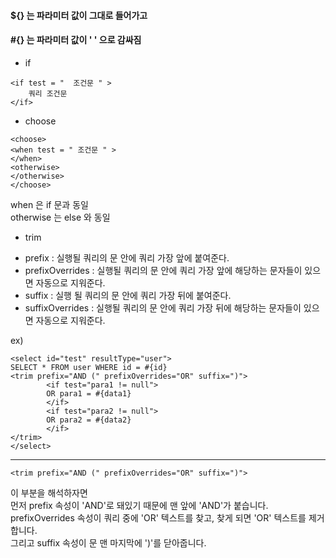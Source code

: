 

#### ${} 는 파라미터 값이 그대로 들어가고
#### #{} 는 파라미터 값이 ' ' 으로 감싸짐

* if 

```
<if test = "  조건문 " >
	쿼리 조건문
</if>
```


* choose  
```
<choose>
<when test = " 조건문 " >
</when>
<otherwise>
</otherwise>
</choose>
```
when 은 if 문과 동일    
otherwise 는 else 와 동일   


* trim 

+ prefix : 실행될 쿼리의 <trim> 문 안에 쿼리 가장 앞에 붙여준다.
+ prefixOverrides : 실행될 쿼리의 <trim> 문 안에 쿼리 가장 앞에 해당하는 문자들이 있으면 자동으로 지워준다.
+ suffix : 실행 될 쿼리의 <trim> 문 안에 쿼리 가장 뒤에 붙여준다.
+ suffixOverrides : 실행될 쿼리의 <trim> 문 안에 쿼리 가장 뒤에 해당하는 문자들이 있으면 자동으로 지워준다.

ex) 
```
<select id="test" resultType="user">
SELECT * FROM user WHERE id = #{id}  
<trim prefix="AND (" prefixOverrides="OR" suffix=")">
        <if test="para1 != null">
        OR para1 = #{data1}
        </if>
        <if test="para2 != null">
        OR para2 = #{data2}
        </if>
</trim>
</select>
```
* * *
```
<trim prefix="AND (" prefixOverrides="OR" suffix=")"> 
```
이 부분을 해석하자면    
먼저 prefix 속성이 'AND'로 돼있기 때문에 맨 앞에 'AND'가 붙습니다.    
prefixOverrides 속성이 쿼리 중에 'OR' 텍스트를 찾고, 찾게 되면 'OR' 텍스트를 제거합니다.    
그리고 suffix 속성이 <trim> 문 맨 마지막에 ')'를 닫아줍니다.   

